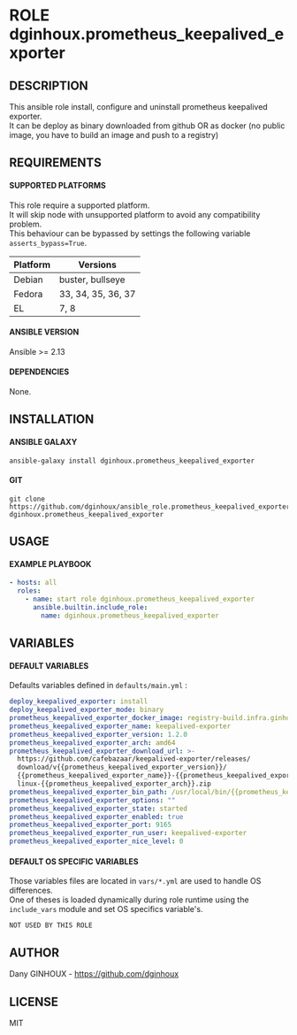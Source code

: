 # ROLE dginhoux.prometheus_keepalived_exporter



## DESCRIPTION

This ansible role install, configure and uninstall prometheus keepalived exporter.<br />
It can be deploy as binary downloaded from github OR as docker (no public image, you have to build an image and push to a registry)



## REQUIREMENTS

#### SUPPORTED PLATFORMS

This role require a supported platform.<br />
It will skip node with unsupported platform to avoid any compatibility problem.<br />
This behaviour can be bypassed by settings the following variable `asserts_bypass=True`.

| Platform | Versions |
|----------|----------|
| Debian | buster, bullseye |
| Fedora | 33, 34, 35, 36, 37 |
| EL | 7, 8 |

#### ANSIBLE VERSION

Ansible >= 2.13

#### DEPENDENCIES

None.



## INSTALLATION

#### ANSIBLE GALAXY

```shell
ansible-galaxy install dginhoux.prometheus_keepalived_exporter
```
#### GIT

```shell
git clone https://github.com/dginhoux/ansible_role.prometheus_keepalived_exporter dginhoux.prometheus_keepalived_exporter
```


## USAGE

#### EXAMPLE PLAYBOOK

```yaml
- hosts: all
  roles:
    - name: start role dginhoux.prometheus_keepalived_exporter
      ansible.builtin.include_role:
        name: dginhoux.prometheus_keepalived_exporter
```


## VARIABLES

#### DEFAULT VARIABLES

Defaults variables defined in `defaults/main.yml` : 

```yaml
deploy_keepalived_exporter: install
deploy_keepalived_exporter_mode: binary
prometheus_keepalived_exporter_docker_image: registry-build.infra.ginhoux.net:5001/ginhoux.net/keepalived-exporter
prometheus_keepalived_exporter_name: keepalived-exporter
prometheus_keepalived_exporter_version: 1.2.0
prometheus_keepalived_exporter_arch: amd64
prometheus_keepalived_exporter_download_url: >-
  https://github.com/cafebazaar/keepalived-exporter/releases/
  download/v{{prometheus_keepalived_exporter_version}}/
  {{prometheus_keepalived_exporter_name}}-{{prometheus_keepalived_exporter_version}}.
  linux-{{prometheus_keepalived_exporter_arch}}.zip
prometheus_keepalived_exporter_bin_path: /usr/local/bin/{{prometheus_keepalived_exporter_name}}
prometheus_keepalived_exporter_options: ""
prometheus_keepalived_exporter_state: started
prometheus_keepalived_exporter_enabled: true
prometheus_keepalived_exporter_port: 9165
prometheus_keepalived_exporter_run_user: keepalived-exporter
prometheus_keepalived_exporter_nice_level: 0
```

#### DEFAULT OS SPECIFIC VARIABLES

Those variables files are located in `vars/*.yml` are used to handle OS differences.<br />
One of theses is loaded dynamically during role runtime using the `include_vars` module and set OS specifics variable's.

`NOT USED BY THIS ROLE`



## AUTHOR

Dany GINHOUX - https://github.com/dginhoux



## LICENSE

MIT
